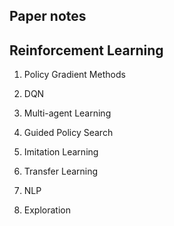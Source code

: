 Paper notes
-----------

## Reinforcement Learning

1. Policy Gradient Methods

2. DQN

3. Multi-agent Learning

4. Guided Policy Search

5. Imitation Learning

6. Transfer Learning

7. NLP

8. Exploration

